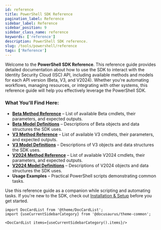 ```yaml
---
id: reference
title: PowerShell SDK Reference 
pagination_label: Reference
sidebar_label: Reference
sidebar_position: 9
sidebar_class_name: reference
keywords: ['reference']
description: PowerShell SDK reference.
slug: /tools/powershell/reference
tags: ['Reference']
--- 
```


Welcome to the **PowerShell SDK Reference**. This reference guide provides detailed documentation about how to use the SDK to interact with the Identity Security Cloud (ISC) API, including available methods and models for each API version (Beta, V3, and V2024). Whether you're automating workflows, managing resources, or integrating with other systems, this reference guide will help you effectively leverage the PowerShell SDK.  

### What You'll Find Here:  
- **[Beta Method Reference](/docs/tools/sdk/powershell/beta/methods)** – List of available Beta cmdlets, their parameters, and expected outputs.  
- **[Beta Model Definitions](/docs/tools/sdk/powershell/beta/models)** – Descriptions of Beta objects and data structures the SDK uses.  
- **[V3 Method Reference](/docs/tools/sdk/powershell/v3/methods)** – List of available V3 cmdlets, their parameters, and expected outputs.  
- **[V3 Model Definitions](/docs/tools/sdk/powershell/v3/models)** – Descriptions of V3 objects and data structures the SDK uses.
- **[V2024 Method Reference](/docs/tools/sdk/powershell/v2024/methods)** – List of available V2024 cmdlets, their parameters, and expected outputs.  
- **[V2024 Model Definitions](/docs/tools/sdk/powershell/v2024/models)** – Descriptions of V2024 objects and data structures the SDK uses.
- **Usage Examples** – Practical PowerShell scripts demonstrating common tasks.  

Use this reference guide as a companion while scripting and automating tasks. If you're new to the SDK, check out [Installation & Setup](/docs/tools/sdk/powershell) before you get started.


```mdx-code-block
import DocCardList from '@theme/DocCardList';
import {useCurrentSidebarCategory} from '@docusaurus/theme-common';

<DocCardList items={useCurrentSidebarCategory().items}/>
```